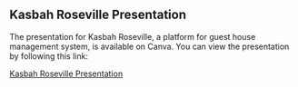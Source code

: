 ## Kasbah Roseville Presentation

The presentation for Kasbah Roseville, a platform for guest house management system, is available on Canva. You can view the presentation by following this link:

[Kasbah Roseville Presentation](https://www.canva.com/design/DAF5sDCmmAU/0iPV6JuFD_KsqZrtn1n2KQ/edit)
